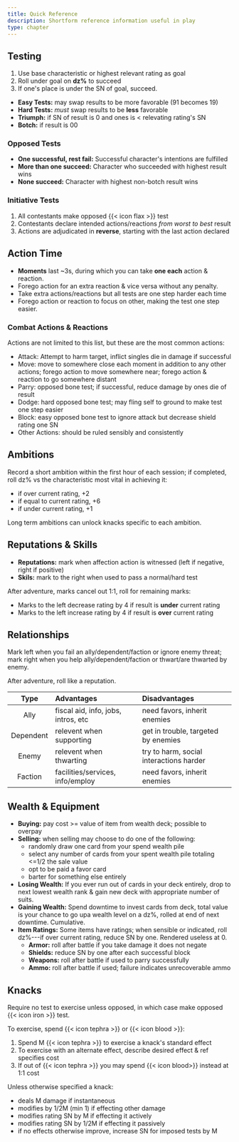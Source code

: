 ```yaml
---
title: Quick Reference
description: Shortform reference information useful in play
type: chapter
---
```


## Testing

1. Use base characteristic or highest relevant rating as goal
1. Roll under goal on **dz%** to succeed
1. If one's place is under the SN of goal, succeed.

+ **Easy Tests:** may swap results to be more favorable (91 becomes 19)
+ **Hard Tests:** _must_ swap results to be **less** favorable
+ **Triumph:** if SN of result is 0 and ones is < relevating rating's SN
+ **Botch:** if result is 00

### Opposed Tests

+ **One successful, rest fail:** Successful character's intentions are fulfilled
+ **More than one succeed:** Character who succeeded with highest result wins
+ **None succeed:** Character with highest non-botch result wins

### Initiative Tests

1. All contestants make opposed {{< icon flax >}} test
1. Contestants declare intended actions/reactions _from worst to best_ result
1. Actions are adjudicated in **reverse**, starting with the last action declared

## Action Time

+ **Moments** last ~3s, during which you can take **one each** action & reaction.
+ Forego action for an extra reaction & vice versa without any penalty.
+ Take extra actions/reactions but all tests are one step harder each time
+ Forego action or reaction to focus on other, making the test one step easier.

### Combat Actions & Reactions

Actions are not limited to this list, but these are the most common actions:

+ Attack: Attempt to harm target, inflict singles die in damage if successful
+ Move: move to somewhere close each moment in addition to any other actions; forego action to move somewhere near; forego action & reaction to go somewhere distant
+ Parry: opposed bone test; if successful, reduce damage by ones die of result
+ Dodge: hard opposed bone test; may fling self to ground to make test one step easier
+ Block: easy opposed bone test to ignore attack but decrease shield rating one SN
+ Other Actions: should be ruled sensibly and consistently

## Ambitions

Record a short ambition within the first hour of each session; if completed, roll dz% vs the characteristic most vital in achieving it:

+ if over current rating, +2
+ if equal to current rating, +6
+ if under current rating, +1

Long term ambitions can unlock knacks specific to each ambition.

## Reputations & Skills

+ **Reputations:** mark when affection action is witnessed (left if negative, right if positive)
+ **Skils:** mark to the right when used to pass a normal/hard test

After adventure, marks cancel out 1:1, roll for remaining marks:

+ Marks to the left decrease rating by 4 if result is **under** current rating
+ Marks to the left increase rating by 4 if result is **over** current rating

## Relationships

Mark left when you fail an ally/dependent/faction or ignore enemy threat;
mark right when you help ally/dependent/faction or thwart/are thwarted by enemy.

After adventure, roll like a reputation.

| Type      | Advantages                          | Disadvantages |
|:---------:|:------------------------------------|:--------------|
| Ally      | fiscal aid, info, jobs, intros, etc | need favors, inherit enemies
| Dependent | relevent when supporting            | get in trouble, targeted by enemies
| Enemy     | relevent when thwarting             | try to harm, social interactions harder
| Faction   | facilities/services, info/employ    | need favors, inherit enemies

## Wealth & Equipment

+ **Buying:** pay cost >= value of item from wealth deck; possible to overpay
+ **Selling:** when selling may choose to do one of the following:
  + randomly draw one card from your spend wealth pile
  + select any number of cards from your spent wealth pile totaling <=1/2 the sale value
  + opt to be paid a favor card
  + barter for something else entirely
+ **Losing Wealth:** If you ever run out of cards in your deck entirely, drop to next lowest wealth rank & gain new deck with appropriate number of suits.
+ **Gaining Wealth:** Spend downtime to invest cards from deck, total value is your chance to go upa wealth level on a dz%, rolled at end of next downtime. Cumulative.
+ **Item Ratings:** Some items have ratings; when sensible or indicated, roll dz%---if over current rating, reduce SN by one. Rendered useless at 0.
  + **Armor:** roll after battle if you take damage it does not negate
  + **Shields:** reduce SN by one after each successful block
  + **Weapons:** roll after battle if used to parry successfully
  + **Ammo:** roll after battle if used; failure indicates unrecoverable ammo

## Knacks

Require no test to exercise unless opposed, in which case make opposed {{< icon iron >}} test.

To exercise, spend {{< icon tephra >}} or {{< icon blood >}}:

1. Spend M {{< icon tephra >}} to exercise a knack's standard effect
1. To exercise with an alternate effect, describe desired effect & ref specifies cost
1. If out of {{< icon tephra >}} you may spend {{< icon blood>}} instead at 1:1 cost

Unless otherwise specified a knack:

+ deals M damage if instantaneous
+ modifies by 1/2M (min 1) if effecting other damage
+ modifies rating SN by M if effecting it actively
+ modifies rating SN by 1/2M if effecting it passively
+ if no effects otherwise improve, increase SN for imposed tests by M
